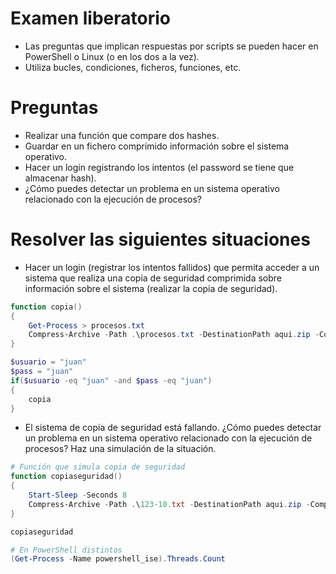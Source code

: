 # Examen liberatorio
- Las preguntas que implican respuestas por scripts se pueden hacer en PowerShell o Linux (o en los dos a la vez).
- Utiliza bucles, condiciones, ficheros, funciones, etc.

# Preguntas
- Realizar una función que compare dos hashes.
- Guardar en un fichero comprimido información sobre el sistema operativo.
- Hacer un login registrando los intentos (el password se tiene que almacenar hash).
- ¿Cómo puedes detectar un problema en un sistema operativo relacionado con la ejecución de procesos?

# Resolver las siguientes situaciones
- Hacer un login (registrar los intentos fallidos) que permita acceder a un sistema que realiza una copia de seguridad comprimida sobre información sobre el sistema (realizar la copia de seguridad).
```PowerShell
function copia()
{
    Get-Process > procesos.txt
    Compress-Archive -Path .\procesos.txt -DestinationPath aqui.zip -CompressionLevel Fastest -Force
}

$usuario = "juan"
$pass = "juan"
if($usuario -eq "juan" -and $pass -eq "juan")
{
    copia
}
```
- El sistema de copia de seguridad está fallando. ¿Cómo puedes detectar un problema en un sistema operativo relacionado con la ejecución de procesos? Haz una simulación de la situación.
```PowerShell
# Función que simula copia de seguridad
function copiaseguridad()
{
    Start-Sleep -Seconds 8
    Compress-Archive -Path .\123-10.txt -DestinationPath aqui.zip -CompressionLevel Fastest -Force
}

copiaseguridad

# En PowerShell distintos
(Get-Process -Name powershell_ise).Threads.Count
```

